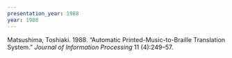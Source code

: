 ```yaml
---
presentation_year: 1988
year: 1988
---
```


Matsushima, Toshiaki. 1988. “Automatic Printed-Music-to-Braille Translation System.” <i>Journal of Information Processing</i> 11 (4):249–57.